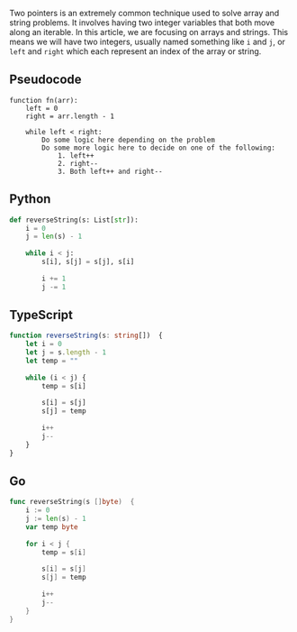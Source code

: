 Two pointers is an extremely common technique used to solve array and string problems. It involves having two integer variables that both move along an iterable. In this article, we are focusing on arrays and strings. This means we will have two integers, usually named something like `i` and `j`, or `left` and `right` which each represent an index of the array or string.

## Pseudocode

```
function fn(arr):
    left = 0
    right = arr.length - 1

    while left < right:
        Do some logic here depending on the problem
        Do some more logic here to decide on one of the following:
            1. left++
            2. right--
            3. Both left++ and right--
```

## Python

```python
def reverseString(s: List[str]):
    i = 0
    j = len(s) - 1
    
    while i < j:
        s[i], s[j] = s[j], s[i]
        
        i += 1
        j -= 1
```

## TypeScript

```typescript
function reverseString(s: string[])  {
    let i = 0
    let j = s.length - 1
    let temp = ""
    
    while (i < j) {
        temp = s[i]
        
        s[i] = s[j]
        s[j] = temp
        
        i++
        j--
    }
}
```

## Go

```go
func reverseString(s []byte)  {
    i := 0
    j := len(s) - 1
    var temp byte
    
    for i < j {
        temp = s[i]
        
        s[i] = s[j]
        s[j] = temp
        
        i++
        j--
    }
}
```
